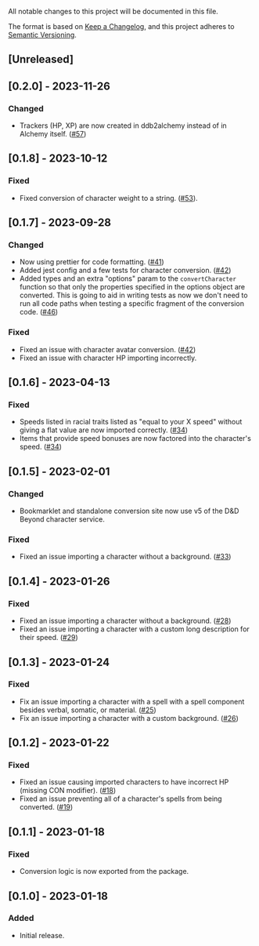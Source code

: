 All notable changes to this project will be documented in this file.

The format is based on [Keep a Changelog](https://keepachangelog.com/en/1.0.0/),
and this project adheres to [Semantic Versioning](https://semver.org/spec/v2.0.0.html).

## [Unreleased]

## [0.2.0] - 2023-11-26

### Changed

-   Trackers (HP, XP) are now created in ddb2alchemy instead of in Alchemy itself. ([#57](https://github.com/alchemyrpg/ddb2alchemy/pull/57))

## [0.1.8] - 2023-10-12

### Fixed

-   Fixed conversion of character weight to a string. ([#53](https://github.com/alchemyrpg/ddb2alchemy/issues/53)).

## [0.1.7] - 2023-09-28

### Changed

-   Now using prettier for code formatting. ([#41](https://github.com/alchemyrpg/ddb2alchemy/pull/41))
-   Added jest config and a few tests for character conversion. ([#42](https://github.com/alchemyrpg/ddb2alchemy/pull/42))
-   Added types and an extra "options" param to the `convertCharacter` function so that only the properties specified in the options object are converted. This is going to aid in writing tests as now we don't need to run all code paths when testing a specific fragment of the conversion code. ([#46](https://github.com/alchemyrpg/ddb2alchemy/pull/46))

### Fixed

-   Fixed an issue with character avatar conversion. ([#42](https://github.com/alchemyrpg/ddb2alchemy/pull/42))
-   Fixed an issue with character HP importing incorrectly.

## [0.1.6] - 2023-04-13

### Fixed

-   Speeds listed in racial traits listed as "equal to your X speed" without giving a flat value are now imported correctly. ([#34](https://github.com/alchemyrpg/ddb2alchemy/pull/34))
-   Items that provide speed bonuses are now factored into the character's speed. ([#34](https://github.com/alchemyrpg/ddb2alchemy/pull/34))

## [0.1.5] - 2023-02-01

### Changed

-   Bookmarklet and standalone conversion site now use v5 of the D&D Beyond character service.

### Fixed

-   Fixed an issue importing a character without a background. ([#33](https://github.com/alchemyrpg/ddb2alchemy/pull/33))

## [0.1.4] - 2023-01-26

### Fixed

-   Fixed an issue importing a character without a background. ([#28](https://github.com/alchemyrpg/ddb2alchemy/pull/28))
-   Fixed an issue importing a character with a custom long description for their speed. ([#29](https://github.com/alchemyrpg/ddb2alchemy/pull/29))

## [0.1.3] - 2023-01-24

### Fixed

-   Fix an issue importing a character with a spell with a spell component besides verbal, somatic, or material. ([#25](https://github.com/alchemyrpg/ddb2alchemy/pull/25))
-   Fix an issue importing a character with a custom background. ([#26](https://github.com/alchemyrpg/ddb2alchemy/pull/26))

## [0.1.2] - 2023-01-22

### Fixed

-   Fixed an issue causing imported characters to have incorrect HP (missing CON modifier). ([#18](https://github.com/alchemyrpg/ddb2alchemy/pull/18))
-   Fixed an issue preventing all of a character's spells from being converted. ([#19](https://github.com/alchemyrpg/ddb2alchemy/pull/19))

## [0.1.1] - 2023-01-18

### Fixed

-   Conversion logic is now exported from the package.

## [0.1.0] - 2023-01-18

### Added

-   Initial release.
